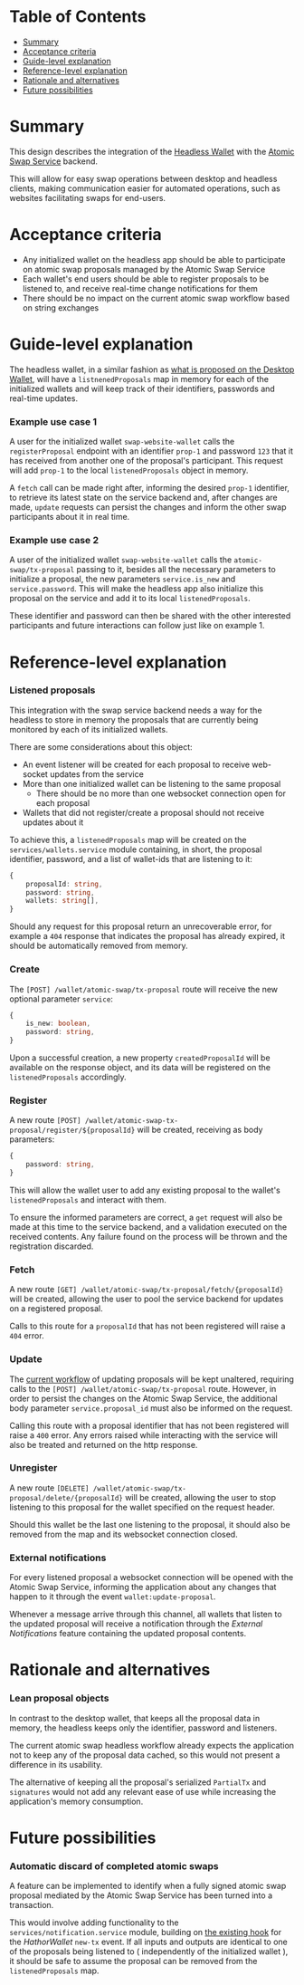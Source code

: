 # Table of Contents
- [Summary](#summary)
- [Acceptance criteria](#acceptance_criteria)
- [Guide-level explanation](#guide-level-explanation)
- [Reference-level explanation](#reference-level-explanation)
- [Rationale and alternatives](#rationale-and-alternatives)
- [Future possibilities](#future-possibilities)

# Summary
[summary]: #summary

This design describes the integration of the [Headless Wallet](https://github.com/HathorNetwork/hathor-wallet-headless) with the [Atomic Swap Service](https://github.com/HathorNetwork/hathor-atomic-swap-service) backend.

This will allow for easy swap operations between desktop and headless clients, making communication easier for automated operations, such as websites facilitating swaps for end-users.

# Acceptance criteria
[acceptance-criteria]: #acceptance-criteria

- Any initialized wallet on the headless app should be able to participate on atomic swap proposals managed by the Atomic Swap Service
- Each wallet's end users should be able to register proposals to be listened to, and receive real-time change notifications for them
- There should be no impact on the current atomic swap workflow based on string exchanges

# Guide-level explanation
[guide-level-explanation]: #guide-level-explanation

The headless wallet, in a similar fashion as [what is proposed on the Desktop Wallet](https://github.com/HathorNetwork/hathor-wallet/pull/361/files#diff-81b333677b8eb7fcc977d225072c1c10453c0aee095f9458885d7a553ef3579d), will have a `listnenedProposals` map in memory for each of the initialized wallets and will keep track of their identifiers, passwords and real-time updates.

### Example use case 1
A user for the initialized wallet `swap-website-wallet` calls the `registerProposal` endpoint with an identifier `prop-1` and password `123` that it has received from another one of the proposal's participant. This request will add `prop-1` to the local `listenedProposals` object in memory.

A `fetch` call can be made right after, informing the desired `prop-1` identifier, to retrieve its latest state on the service backend and, after changes are made,  `update` requests can persist the changes and inform the other swap participants about it in real time.

### Example use case 2
A user of the initialized wallet `swap-website-wallet` calls the `atomic-swap/tx-proposal` passing to it, besides all the necessary parameters to initialize a proposal, the new parameters `service.is_new` and `service.password`. This will make the headless app also initialize this proposal on the service and add it to its local `listenedProposals`.

These identifier and password can then be shared with the other interested participants and future interactions can follow just like on example 1.

# Reference-level explanation
[reference-level-explanation]: #reference-level-explanation

### Listened proposals
This integration with the swap service backend needs a way for the headless to store in memory the proposals that are currently being monitored by each of its initialized wallets.

There are some considerations about this object:
- An event listener will be created for each proposal to receive web-socket updates from the service
- More than one initialized wallet can be listening to the same proposal
  - There should be no more than one websocket connection open for each proposal
- Wallets that did not register/create a proposal should not receive updates about it

To achieve this, a `listenedProposals` map will be created on the `services/wallets.service` module containing, in short, the proposal identifier, password, and a list of wallet-ids that are listening to it:
```ts
{
	proposalId: string,
	password: string,
	wallets: string[],
}
```

Should any request for this proposal return an unrecoverable error, for example a `404` response that indicates the proposal has already expired, it should be automatically removed from memory.

### Create
The `[POST] /wallet/atomic-swap/tx-proposal` route will receive the new optional parameter `service`:
```ts
{
	is_new: boolean,
	password: string,
}
```
Upon a successful creation, a new property `createdProposalId` will be available on the response object, and its data will be registered on the `listenedProposals` accordingly.

### Register
A new route `[POST] /wallet/atomic-swap-tx-proposal/register/${proposalId}` will be created, receiving as body parameters:
```ts
{
	password: string,
}
```
This will allow the wallet user to add any existing proposal to the wallet's `listenedProposals` and interact with them.

To ensure the informed parameters are correct, a `get` request will also be made at this time to the service backend, and a validation executed on the received contents. Any failure found on the process will be thrown and the registration discarded.

### Fetch
A new route `[GET] /wallet/atomic-swap/tx-proposal/fetch/{proposalId}` will be created, allowing the user to pool the service backend for updates on a registered proposal.

Calls to this route for a `proposalId` that has not been registered will raise a `404` error.

### Update
The [current workflow](https://hathor.gitbook.io/hathor/guides/headless-wallet/atomic-swap#step-3-bob-updates-alices-partial-transaction) of updating proposals will be kept unaltered, requiring calls to the `[POST] /wallet/atomic-swap/tx-proposal` route. However, in order to persist the changes on the Atomic Swap Service, the additional body parameter `service.proposal_id` must also be informed on the request.

Calling this route with a proposal identifier that has not been registered will raise a `400` error. Any errors raised while interacting with the service will also be treated and returned on the http response.

### Unregister
A new route `[DELETE] /wallet/atomic-swap/tx-proposal/delete/{proposalId}` will be created, allowing the user to stop listening to this proposal for the wallet specified on the request header.

Should this wallet be the last one listening to the proposal, it should also be removed from the map and its websocket connection closed.

### External notifications
For every listened proposal a websocket connection will be opened with the Atomic Swap Service, informing the application about any changes that happen to it through the event `wallet:update-proposal`.

Whenever a message arrive through this channel, all wallets that listen to the updated proposal will receive a notification through the _External Notifications_ feature containing the updated proposal contents.

# Rationale and alternatives
[rationale-and-alternatives]: #rationale-and-alternatives

### Lean proposal objects
In contrast to the desktop wallet, that keeps all the proposal data in memory, the headless keeps only the identifier, password and listeners.

The current atomic swap headless workflow already expects the application not to keep any of the proposal data cached, so this would not present a difference in its usability.

The alternative of keeping all the proposal's serialized `PartialTx` and `signatures` would not add any relevant ease of use while increasing the application's memory consumption.

# Future possibilities
[future-possibilities]: #future-possibilities

### Automatic discard of completed atomic swaps
A feature can be implemented to identify when a fully signed atomic swap proposal mediated by the Atomic Swap Service has been turned into a transaction.

This would involve adding functionality to the `services/notification.service` module, building on [the existing hook](https://github.com/HathorNetwork/hathor-wallet-headless/blob/4fb465eb8420ea93dbcd43a6c091453b74dbfded/src/services/notification.service.js#L63-L69) for the *HathorWallet* `new-tx` event. If all inputs and outputs are identical to one of the proposals being listened to ( independently of the initialized wallet ), it should be safe to assume the proposal can be removed from the `listenedProposals` map.

